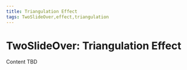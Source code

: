 ```yaml
---
title: Triangulation Effect
tags: TwoSlideOver,effect,triangulation
---
```


# TwoSlideOver: Triangulation Effect

Content TBD
